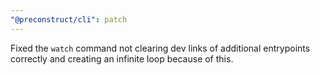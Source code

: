 ```yaml
---
"@preconstruct/cli": patch
---
```


Fixed the `watch` command not clearing dev links of additional entrypoints correctly and creating an infinite loop because of this.
